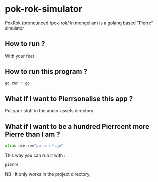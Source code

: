 # pok-rok-simulator

PokRok (pronounced /рок-rok/ in mongolian) is a golang based "Pierre" simulator

## How to run ?

With your feet

## How to run this program ?

```bash
go run *.go
```

## What if I want to Pierrsonalise this app ?

Put your stuff in the audio-assets directory

## What if I want to be a hundred Pierrcent more Pierre than I am ?

```bash
alias pierre="go run *.go"
```

This way you can run it with :

```bash
pierre
```

NB : It only works in the project directory,
